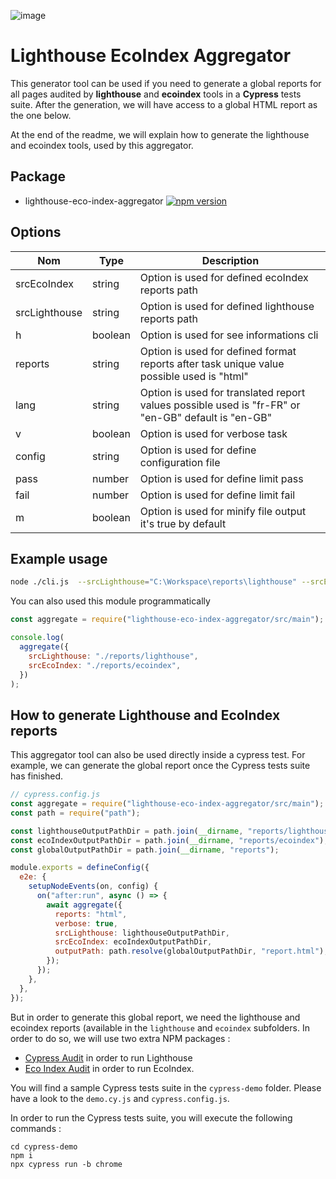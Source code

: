 ![image](https://user-images.githubusercontent.com/6480596/213727763-d8cdf611-2b35-4c60-aa94-bd85d5de006c.png)

# Lighthouse EcoIndex Aggregator

This generator tool can be used if you need to generate a global reports for all pages audited by **lighthouse** and **ecoindex** tools in a **Cypress** tests suite. After the generation, we will have access to a global HTML report as the one below.

At the end of the readme, we will explain how to generate the lighthouse and ecoindex tools, used by this aggregator.

## Package

- lighthouse-eco-index-aggregator [![npm version](https://badge.fury.io/js/lighthouse-eco-index-aggregator.svg)](https://badge.fury.io/js/lighthouse-eco-index-aggregator)

## Options

| Nom           | Type    | Description                                                                                        |
| ------------- | ------- | -------------------------------------------------------------------------------------------------- |
| srcEcoIndex   | string  | Option is used for defined ecoIndex reports path                                                   |
| srcLighthouse | string  | Option is used for defined lighthouse reports path                                                 |
| h             | boolean | Option is used for see informations cli                                                            |
| reports       | string  | Option is used for defined format reports after task unique value possible used is "html"          |
| lang          | string  | Option is used for translated report values possible used is "fr-FR" or "en-GB" default is "en-GB" |
| v             | boolean | Option is used for verbose task                                                                    |
| config        | string  | Option is used for define configuration file                                                       |
| pass          | number  | Option is used for define limit pass                                                               |
| fail          | number  | Option is used for define limit fail                                                               |
| m             | boolean | Option is used for minify file output it's true by default                                         |

## Example usage

```bash
node ./cli.js  --srcLighthouse="C:\Workspace\reports\lighthouse" --srcEcoIndex="C:\Workspace\reports\ecoindex" --reports="html"
```

You can also used this module programmatically

```js
const aggregate = require("lighthouse-eco-index-aggregator/src/main");

console.log(
  aggregate({
    srcLighthouse: "./reports/lighthouse",
    srcEcoIndex: "./reports/ecoindex",
  })
);
```

## How to generate Lighthouse and EcoIndex reports

This aggregator tool can also be used directly inside a cypress test. For example, we can generate the global report once the Cypress tests suite has finished.

```javascript
// cypress.config.js
const aggregate = require("lighthouse-eco-index-aggregator/src/main");
const path = require("path");

const lighthouseOutputPathDir = path.join(__dirname, "reports/lighthouse");
const ecoIndexOutputPathDir = path.join(__dirname, "reports/ecoindex");
const globalOutputPathDir = path.join(__dirname, "reports");

module.exports = defineConfig({
  e2e: {
    setupNodeEvents(on, config) {
      on("after:run", async () => {
        await aggregate({
          reports: "html",
          verbose: true,
          srcLighthouse: lighthouseOutputPathDir,
          srcEcoIndex: ecoIndexOutputPathDir,
          outputPath: path.resolve(globalOutputPathDir, "report.html"),
        });
      });
    },
  },
});
```

But in order to generate this global report, we need the lighthouse and ecoindex reports (available in the `lighthouse` and `ecoindex` subfolders. In order to do so, we will use two extra NPM packages :

- [Cypress Audit](https://github.com/mfrachet/cypress-audit) in order to run Lighthouse
- [Eco Index Audit](https://github.com/EmmanuelDemey/eco-index-audit) in order to run EcoIndex.

You will find a sample Cypress tests suite in the `cypress-demo` folder. Please have a look to the `demo.cy.js` and `cypress.config.js`.

In order to run the Cypress tests suite, you will execute the following commands :

```shell
cd cypress-demo
npm i
npx cypress run -b chrome
```
